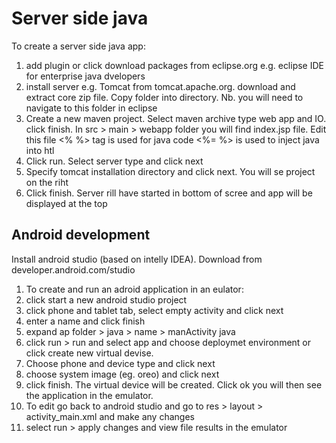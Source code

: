 Server side java
=================
To create a server side java app:

1. add plugin or click download packages from eclipse.org e.g. eclipse IDE for enterprise java dvelopers
2. install server e.g. Tomcat from tomcat.apache.org. download and extract core zip file. Copy folder into directory. Nb. you will need to navigate to this folder in eclipse
3. Create a new maven project. Select maven archive type web app and IO. click finish. In src > main > webapp folder you will find index.jsp file. Edit this file
<% %> tag is used for java code
<%= %> is used to inject java into htl
4. Click run. Select server type and click next
5. Specify tomcat installation directory and click next. You will se project on the riht
6. Click finish. Server rill have started in bottom of scree and app will be displayed at the top

Android development
--------------------
Install android studio (based on intelly IDEA). Download from developer.android.com/studio

1. To create and run an adroid application in an eulator:
2. click start a new android studio project
3. click phone and tablet tab, select empty activity and click next
4. enter a name and click finish
5. expand ap folder > java > name > manActivity java
6. click run > run and select app and choose deploymet environment or click create new virtual devise.
7. Choose phone and device type and click next
8. choose system image (eg. oreo) and click next
9. click finish. The virtual device will be created. Click ok you will then see the application in the emulator.
10. To edit go back to android studio and go to res > layout > activity_main.xml and make any changes
11. select run > apply changes and view file results in the emulator
